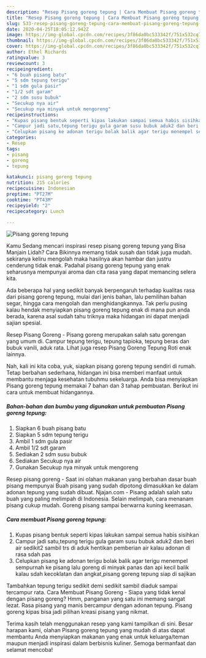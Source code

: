 ```yaml
---
description: "Resep Pisang goreng tepung | Cara Membuat Pisang goreng tepung Yang Bisa Manjain Lidah"
title: "Resep Pisang goreng tepung | Cara Membuat Pisang goreng tepung Yang Bisa Manjain Lidah"
slug: 533-resep-pisang-goreng-tepung-cara-membuat-pisang-goreng-tepung-yang-bisa-manjain-lidah
date: 2020-04-25T18:05:12.942Z
image: https://img-global.cpcdn.com/recipes/3f86da0bc533342f/751x532cq70/pisang-goreng-tepung-foto-resep-utama.jpg
thumbnail: https://img-global.cpcdn.com/recipes/3f86da0bc533342f/751x532cq70/pisang-goreng-tepung-foto-resep-utama.jpg
cover: https://img-global.cpcdn.com/recipes/3f86da0bc533342f/751x532cq70/pisang-goreng-tepung-foto-resep-utama.jpg
author: Ethel Richards
ratingvalue: 3
reviewcount: 3
recipeingredient:
- "6 buah pisang batu"
- "5 sdm tepung terigu"
- "1 sdm gula pasir"
- "1/2 sdt garam"
- "2 sdm susu bubuk"
- "Secukup nya air"
- "Secukup nya minyak untuk mengoreng"
recipeinstructions:
- "Kupas pisang bentuk seperti kipas lakukan sampai semua habis sisihkan"
- "Campur jadi satu,tepung terigu gula garam susu bubuk aduk2 dan beri air sedikit2 sambil trs di aduk hentikan pemberian air kalau adonan di rasa sdah pas"
- "Celupkan pisang ke adonan terigu bolak balik agar terigu menempel sempurnah ke pisang lalu goreng di minyak panas dan api kecil balik kalau sdah kecoklatan dan angkat,pisang goreng tepung siap di sajikan"
categories:
- Resep
tags:
- pisang
- goreng
- tepung

katakunci: pisang goreng tepung 
nutrition: 215 calories
recipecuisine: Indonesian
preptime: "PT27M"
cooktime: "PT43M"
recipeyield: "2"
recipecategory: Lunch

---
```



![Pisang goreng tepung](https://img-global.cpcdn.com/recipes/3f86da0bc533342f/751x532cq70/pisang-goreng-tepung-foto-resep-utama.jpg)

Kamu Sedang mencari inspirasi resep pisang goreng tepung yang Bisa Manjain Lidah? Cara Bikinnya memang tidak susah dan tidak juga mudah. sekiranya keliru mengolah maka hasilnya akan hambar dan justru cenderung tidak enak. Padahal pisang goreng tepung yang enak seharusnya mempunyai aroma dan cita rasa yang dapat memancing selera kita.

Ada beberapa hal yang sedikit banyak berpengaruh terhadap kualitas rasa dari pisang goreng tepung, mulai dari jenis bahan, lalu pemilihan bahan segar, hingga cara mengolah dan menghidangkannya. Tak perlu pusing kalau hendak menyiapkan pisang goreng tepung enak di mana pun anda berada, karena asal sudah tahu triknya maka hidangan ini dapat menjadi sajian spesial.

Resep Pisang Goreng - Pisang goreng merupakan salah satu gorengan yang umum di. Campur tepung terigu, tepung tapioka, tepung beras dan bubuk vanili, aduk rata. Lihat juga resep Pisang Goreng Tepung Roti enak lainnya.


Nah, kali ini kita coba, yuk, siapkan pisang goreng tepung sendiri di rumah. Tetap berbahan sederhana, hidangan ini bisa memberi manfaat untuk membantu menjaga kesehatan tubuhmu sekeluarga. Anda bisa menyiapkan Pisang goreng tepung memakai 7 bahan dan 3 tahap pembuatan. Berikut ini cara untuk membuat hidangannya.

<!--inarticleads1-->

##### Bahan-bahan dan bumbu yang digunakan untuk pembuatan Pisang goreng tepung:

1. Siapkan 6 buah pisang batu
1. Siapkan 5 sdm tepung terigu
1. Ambil 1 sdm gula pasir
1. Ambil 1/2 sdt garam
1. Sediakan 2 sdm susu bubuk
1. Sediakan Secukup nya air
1. Gunakan Secukup nya minyak untuk mengoreng


Resep pisang goreng - Saat ini olahan makanan yang berbahan dasar buah pisang mempunyai Buah pisang yang sudah dipotong dimasukkan ke dalam adonan tepung yang sudah dibuat. Njajan.com - Pisang adalah salah satu buah yang paling melimpah di Indonesia. Selain melimpah, cara menanam pisang cukup mudah. Goreng pisang sampai berwarna kuning keemasan. 

<!--inarticleads2-->

##### Cara membuat Pisang goreng tepung:

1. Kupas pisang bentuk seperti kipas lakukan sampai semua habis sisihkan
1. Campur jadi satu,tepung terigu gula garam susu bubuk aduk2 dan beri air sedikit2 sambil trs di aduk hentikan pemberian air kalau adonan di rasa sdah pas
1. Celupkan pisang ke adonan terigu bolak balik agar terigu menempel sempurnah ke pisang lalu goreng di minyak panas dan api kecil balik kalau sdah kecoklatan dan angkat,pisang goreng tepung siap di sajikan


Tambahkan tepung terigu sedikit demi sedikit sambil diaduk sampai tercampur rata. Cara Membuat Pisang Goreng - Siapa yang tidak kenal dengan pisang goreng? Hmm, panganan yang satu ini memang sangat lezat. Rasa pisang yang manis bercampur dengan adonan tepung. Pisang goreng kipas bisa jadi pilihan kreasi pisang yang nikmat. 

Terima kasih telah menggunakan resep yang kami tampilkan di sini. Besar harapan kami, olahan Pisang goreng tepung yang mudah di atas dapat membantu Anda menyiapkan makanan yang enak untuk keluarga/teman maupun menjadi inspirasi dalam berbisnis kuliner. Semoga bermanfaat dan selamat mencoba!
